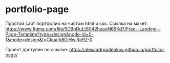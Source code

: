 # portfolio-page

Простой сайт портфолио на чистом html и css. Ссылка на макет: 
https://www.figma.com/file/5D9pDuLtS042hzaoN69Kd7/Free--Landing--Page-Template?type=design&node-id=0-1&mode=design&t=CkuaIb8DiHwlRo9Z-0

Проект доступен по ссылке: https://alexandrpodenkov.github.io/portfolio-page/
